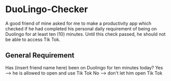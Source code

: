 # DuoLingo-Checker

A good friend of mine asked for me to make a productivity app which checked if
he had completed his personal daily requirement of being on Duolingo for at least
ten (10) minutes. Until this check passed, he should not be able to access Tik Tok.

## General Requirement

Has (insert friend name here) been on Duolingo for ten minutes today?
Yes --> he is allowed to open and use Tik Tok
No --> don't let him open Tik Tok
